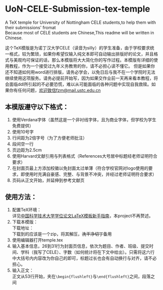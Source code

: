 # UoN-CELE-Submission-tex-temple
A TeX temple for University of Nottingham CELE students,to help them with their submissions' fromat  
Because most of CELE students are Chinese,This readme will be written in Chinese. 
  
这个TeX模版是为诺丁汉大学CELE（读音为silly）的学生准备，由于学校要求统一格式，较为繁琐，如果你希望仅输入纯文本即可自动输出排版好的论文，并且格式与美观均可保证的话，那么本模版将大大简化你的写作过程。本模版有详细的使用教程，作为一个接受过九年义务教育的你，请不必担心读不懂它。 但是如果你还不知道如何用word进行排版，请务必学会，以免日后与我不在一个学院时无法继续使用这项服务。请务必提前开始写，因为如果交作业前一天再来看本教程，将会面临ddl所引起的不必要恐慌，难以从可能面临的各种问题中实现自我救赎。如果你有任何问题，欢迎致信fzm@mail.ustc.edu.cn
  
本模版遵守以下格式：  
-----------------
1. 使用Verdana字体（虽然这是一个非衬线字体，且为商业字体，但学校为学生免费提供）  
2. 使用10号字  
3. 行间距为2倍字号（为了方便老师批注）  
4. 段间空一行  
5. 页边距为2.5cm  
6. 使用Harvard文献引用与列表格式（References大号居中标题经老师证明符合要求）
7. 在封面页最上方添加校徽以免封面太过单薄（符合学校官网对logo使用的要求，即使用时充满自豪感、完整、与背景不冲突，并经过老师证明符合要求）
8. 页码从正文开始，并延伸到参考文献页
  
使用方法：
-------
1. 配置TeX环境：  
详见[中国科学技术大学学位论文LaTeX模板新手指南](https://github.com/ustctug/ustcthesis/wiki/%E6%96%B0%E6%89%8B%E6%8C%87%E5%8D%97)，本project不再赘述。
2. 下载本模版：  
下载地址：  
下载到的应该是一个zip，将其解压，~~洗干净切丁~~备用
3. 使用编辑器打开temple.tex  
4. 输入基本信息，26到31行为封面页信息，依次为题目、作者、班级、提交时间、学科（我写了CELE）、字数（如何统计将在下文中给出）。只需将这六行中大括号内内容改为你自己的即可，标题过长也会有自动换行与对齐，请不必担心。
5. 输入正文：  
正文从53行开始，夹在`\begin{flushleft}`与`\end{flushleft}`之间，段落之间
